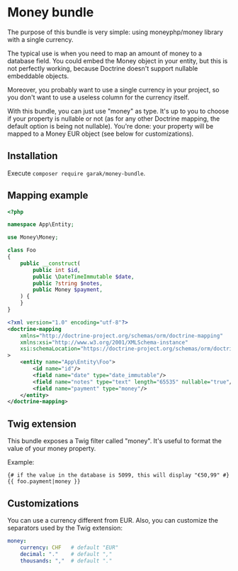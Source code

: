 # Money bundle

The purpose of this bundle is very simple: using moneyphp/money library with a single currency.

The typical use is when you need to map an amount of money to a database field.
You could embed the Money object in your entity, but this is not perfectly working, because Doctrine
doesn't support nullable embeddable objects.

Moreover, you probably want to use a single currency in your project, so you don't want to use
a useless column for the currency itself.

With this bundle, you can just use "money" as type. It's up to you to choose if your property is
nullable or not (as for any other Doctrine mapping, the default option is being not nullable).
You're done: your property will be mapped to a Money EUR object (see below for customizations).

## Installation

Execute `composer require garak/money-bundle`.

## Mapping example

```php
<?php

namespace App\Entity;

use Money\Money;

class Foo
{
    public __construct(
        public int $id, 
        public \DateTimeImmutable $date, 
        public ?string $notes, 
        public Money $payment,
    ) {
    }
}


```

```xml
<?xml version="1.0" encoding="utf-8"?>
<doctrine-mapping
    xmlns="http://doctrine-project.org/schemas/orm/doctrine-mapping"
    xmlns:xsi="http://www.w3.org/2001/XMLSchema-instance"
    xsi:schemaLocation="https://doctrine-project.org/schemas/orm/doctrine-mapping https://doctrine-project.org/schemas/orm/doctrine-mapping.xsd"
>
    <entity name="App\Entity\Foo">
        <id name="id"/>
        <field name="date" type="date_immutable"/>
        <field name="notes" type="text" length="65535" nullable="true"/>
        <field name="payment" type="money"/>
    </entity>
</doctrine-mapping>
```

## Twig extension

This bundle exposes a Twig filter called "money". It's useful to format the value of your money property.

Example:

```twig
{# if the value in the database is 5099, this will display "€50,99" #}
{{ foo.payment|money }}
```

## Customizations

You can use a currency different from EUR.
Also, you can customize the separators used by the Twig extension:

```yaml
money:
    currency: CHF   # default "EUR"
    decimal: "."    # default ","
    thousands: ","  # default "."
```
